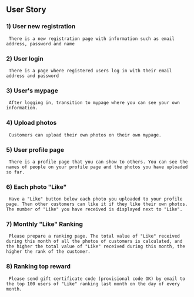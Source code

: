 ## User Story

### 1) User new registration
     There is a new registration page with information such as email address, password and name

### 2) User login
     There is a page where registered users log in with their email address and password

### 3) User's mypage
     After logging in, transition to mypage where you can see your own information.

### 4) Upload photos
     Customers can upload their own photos on their own mypage.

### 5) User profile page
     There is a profile page that you can show to others. You can see the names of people on your profile page and the photos you have uploaded so far.

### 6) Each photo "Like"
     Have a "Like" button below each photo you uploaded to your profile page. Then other customers can like it if they like their own photos. The number of "Like" you have received is displayed next to "Like".

### 7) Monthly "Like" Ranking
     Please prepare a ranking page. The total value of "Like" received during this month of all the photos of customers is calculated, and the higher the total value of "Like" received during this month, the higher the rank of the customer.

### 8) Ranking top reward
     Please send gift certificate code (provisional code OK) by email to the top 100 users of "Like" ranking last month on the day of every month.

